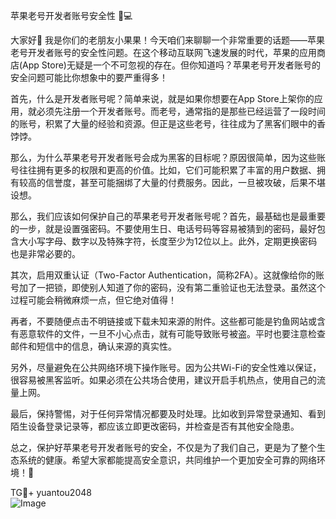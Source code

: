 苹果老号开发者账号安全性 🍏💻

大家好👋 我是你们的老朋友小果果！今天咱们来聊聊一个非常重要的话题——苹果老号开发者账号的安全性问题。在这个移动互联网飞速发展的时代，苹果的应用商店(App Store)无疑是一个不可忽视的存在。但你知道吗？苹果老号开发者账号的安全问题可能比你想象中的要严重得多！

首先，什么是开发者账号呢？简单来说，就是如果你想要在App Store上架你的应用，就必须先注册一个开发者账号。而老号，通常指的是那些已经运营了一段时间的账号，积累了大量的经验和资源。但正是这些老号，往往成为了黑客们眼中的香饽饽。

那么，为什么苹果老号开发者账号会成为黑客的目标呢？原因很简单，因为这些账号往往拥有更多的权限和更高的价值。比如，它们可能积累了丰富的用户数据、拥有较高的信誉度，甚至可能捆绑了大量的付费服务。因此，一旦被攻破，后果不堪设想。

那么，我们应该如何保护自己的苹果老号开发者账号呢？首先，最基础也是最重要的一步，就是设置强密码。不要使用生日、电话号码等容易被猜到的密码，最好包含大小写字母、数字以及特殊字符，长度至少为12位以上。此外，定期更换密码也是非常必要的。

其次，启用双重认证（Two-Factor Authentication，简称2FA）。这就像给你的账号加了一把锁，即使别人知道了你的密码，没有第二重验证也无法登录。虽然这个过程可能会稍微麻烦一点，但它绝对值得！

再者，不要随便点击不明链接或下载未知来源的附件。这些都可能是钓鱼网站或含有恶意软件的文件，一旦不小心点击，就有可能导致账号被盗。平时也要注意检查邮件和短信中的信息，确认来源的真实性。

另外，尽量避免在公共网络环境下操作账号。因为公共Wi-Fi的安全性难以保证，很容易被黑客监听。如果必须在公共场合使用，建议开启手机热点，使用自己的流量上网。

最后，保持警惕，对于任何异常情况都要及时处理。比如收到异常登录通知、看到陌生设备登录记录等，都应该立即更改密码，并检查是否有其他安全隐患。

总之，保护好苹果老号开发者账号的安全，不仅是为了我们自己，更是为了整个生态系统的健康。希望大家都能提高安全意识，共同维护一个更加安全可靠的网络环境！🚀

TG💪+ yuantou2048  
![Image](https://github.com/user-attachments/assets/b096be7b-4918-425d-a280-69484dc5cd6f)